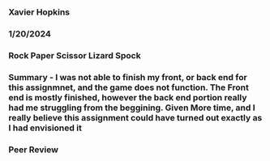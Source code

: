 ### Xavier Hopkins

### 1/20/2024

### Rock Paper Scissor Lizard Spock

### Summary  -  I was not able to finish my front, or back end for this assignmnet, and the game does not function. The Front end is mostly finished, however the back end portion really had me struggling from the beggining. Given More time, and I really believe this assignment could have turned out exactly as I had envisioned it

### Peer Review